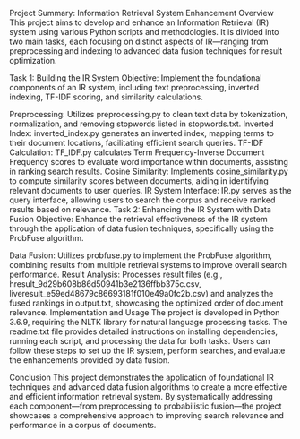 Project Summary: Information Retrieval System Enhancement
Overview
This project aims to develop and enhance an Information Retrieval (IR) system using various Python scripts and methodologies. It is divided into two main tasks, each focusing on distinct aspects of IR—ranging from preprocessing and indexing to advanced data fusion techniques for result optimization.

Task 1: Building the IR System
Objective: Implement the foundational components of an IR system, including text preprocessing, inverted indexing, TF-IDF scoring, and similarity calculations.

Preprocessing: Utilizes preprocessing.py to clean text data by tokenization, normalization, and removing stopwords listed in stopwords.txt.
Inverted Index: inverted_index.py generates an inverted index, mapping terms to their document locations, facilitating efficient search queries.
TF-IDF Calculation: TF_IDF.py calculates Term Frequency-Inverse Document Frequency scores to evaluate word importance within documents, assisting in ranking search results.
Cosine Similarity: Implements cosine_similarity.py to compute similarity scores between documents, aiding in identifying relevant documents to user queries.
IR System Interface: IR.py serves as the query interface, allowing users to search the corpus and receive ranked results based on relevance.
Task 2: Enhancing the IR System with Data Fusion
Objective: Enhance the retrieval effectiveness of the IR system through the application of data fusion techniques, specifically using the ProbFuse algorithm.

Data Fusion: Utilizes probfuse.py to implement the ProbFuse algorithm, combining results from multiple retrieval systems to improve overall search performance.
Result Analysis: Processes result files (e.g., hresult_9d29b608b86d50941b3e2136ffbb375c.csv, liveresult_e59ed48679c86693181f010e49a0fc2b.csv) and analyzes the fused rankings in output.txt, showcasing the optimized order of document relevance.
Implementation and Usage
The project is developed in Python 3.6.9, requiring the NLTK library for natural language processing tasks. The readme.txt file provides detailed instructions on installing dependencies, running each script, and processing the data for both tasks. Users can follow these steps to set up the IR system, perform searches, and evaluate the enhancements provided by data fusion.

Conclusion
This project demonstrates the application of foundational IR techniques and advanced data fusion algorithms to create a more effective and efficient information retrieval system. By systematically addressing each component—from preprocessing to probabilistic fusion—the project showcases a comprehensive approach to improving search relevance and performance in a corpus of documents.

